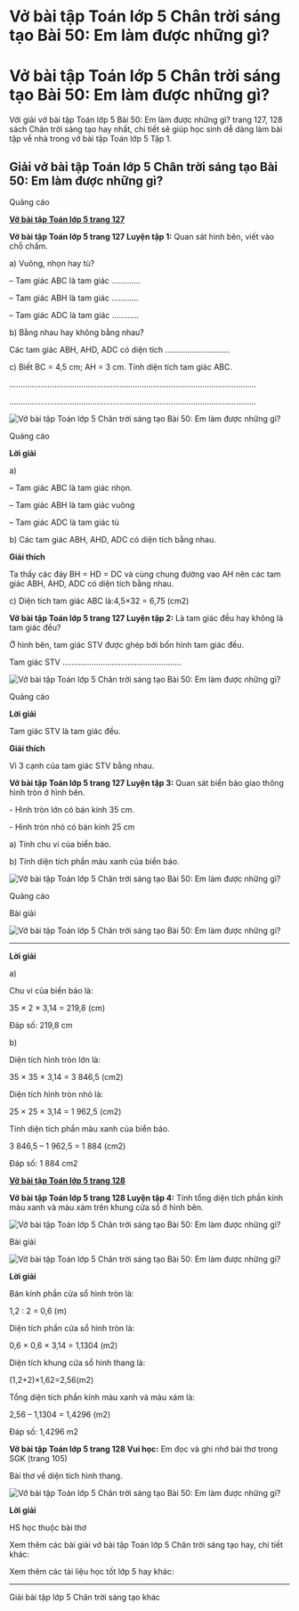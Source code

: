 # Vở bài tập Toán lớp 5 Chân trời sáng tạo Bài 50: Em làm được những gì?

# Vở bài tập Toán lớp 5 Chân trời sáng tạo Bài 50: Em làm được những gì?

Với giải vở bài tập Toán lớp 5 Bài 50: Em làm được những gì? trang 127, 128 sách Chân trời sáng tạo hay nhất, chi tiết sẽ giúp học sinh dễ dàng làm bài tập về nhà trong vở bài tập Toán lớp 5 Tập 1.

## Giải vở bài tập Toán lớp 5 Chân trời sáng tạo Bài 50: Em làm được những gì?

Quảng cáo

[**Vở bài tập Toán lớp 5 trang 127**](https://vietjack.com/vbt-toan-5-ct/vbt-toan-lop-5-trang-127.jsp)

**Vở bài tập Toán lớp 5 trang 127 Luyện tập 1:** Quan sát hình bên, viết vào chỗ chấm.

a) Vuông, nhọn hay tù? 

– Tam giác ABC là tam giác ............. 

– Tam giác ABH là tam giác ............

– Tam giác ADC là tam giác ............

b) Bằng nhau hay không bằng nhau?

Các tam giác ABH, AHD, ADC có diện tích .............................

c) Biết BC = 4,5 cm; AH = 3 cm. Tính diện tích tam giác ABC.

..............................................................................................................

..............................................................................................................

![Vở bài tập Toán lớp 5 Chân trời sáng tạo Bài 50: Em làm được những gì?](https://vietjack.com/vbt-toan-5-ct/images/bai-50-em-lam-duoc-nhung-gi.PNG)

Quảng cáo

**Lời giải**

a) 

– Tam giác ABC là tam giác nhọn.

– Tam giác ABH là tam giác vuông

– Tam giác ADC là tam giác tù

b) Các tam giác ABH, AHD, ADC có diện tích bằng nhau.

**Giải thích**

Ta thấy các đáy BH = HD = DC và cùng chung đường vao AH nên các tam giác ABH, AHD, ADC có diện tích bằng nhau.

c) Diện tích tam giác ABC là:4,5×32 = 6,75 (cm2)

**Vở bài tập Toán lớp 5 trang 127 Luyện tập 2:** Là tam giác đều hay không là tam giác đều?

Ở hình bên, tam giác STV được ghép bởi bốn hình tam giác đều. 

Tam giác STV .....................................................

![Vở bài tập Toán lớp 5 Chân trời sáng tạo Bài 50: Em làm được những gì?](https://vietjack.com/vbt-toan-5-ct/images/bai-50-em-lam-duoc-nhung-gi-1.PNG)

Quảng cáo

**Lời giải**

Tam giác STV là tam giác đều. 

**Giải thích**

Vì 3 cạnh của tam giác STV bằng nhau.

**Vở bài tập Toán lớp 5 trang 127 Luyện tập 3:** Quan sát biển báo giao thông hình tròn ở hình bên.

\- Hình tròn lớn có bán kính 35 cm.

\- Hình tròn nhỏ có bán kính 25 cm

a) Tính chu vi của biển báo.

b) Tính diện tích phần màu xanh của biển báo.

![Vở bài tập Toán lớp 5 Chân trời sáng tạo Bài 50: Em làm được những gì?](https://vietjack.com/vbt-toan-5-ct/images/bai-50-em-lam-duoc-nhung-gi-2.PNG)

Quảng cáo

Bài giải

![Vở bài tập Toán lớp 5 Chân trời sáng tạo Bài 50: Em làm được những gì?](https://vietjack.com/vbt-toan-5-ct/images/bai-50-em-lam-duoc-nhung-gi-0.PNG)

****

**Lời giải**

a) 

Chu vi của biển báo là:

35 × 2 × 3,14 = 219,8 (cm)

Đáp số: 219,8 cm

b) 

Diện tích hình tròn lớn là:

35 × 35 × 3,14 = 3 846,5 (cm2)

Diện tích hình tròn nhỏ là:

25 × 25 × 3,14 = 1 962,5 (cm2)

Tính diện tích phần màu xanh của biển báo.

3 846,5 – 1 962,5 = 1 884 (cm2)

Đáp số: 1 884 cm2

[**Vở bài tập Toán lớp 5 trang 128**](https://vietjack.com/vbt-toan-5-ct/vbt-toan-lop-5-trang-128.jsp)

**Vở bài tập Toán lớp 5 trang 128 Luyện tập 4:** Tính tổng diện tích phần kính màu xanh và màu xám trên khung cửa sổ ở hình bên.

![Vở bài tập Toán lớp 5 Chân trời sáng tạo Bài 50: Em làm được những gì?](https://vietjack.com/vbt-toan-5-ct/images/bai-50-em-lam-duoc-nhung-gi-3.PNG)

Bài giải

![Vở bài tập Toán lớp 5 Chân trời sáng tạo Bài 50: Em làm được những gì?](https://vietjack.com/vbt-toan-5-ct/images/bai-50-em-lam-duoc-nhung-gi-5.PNG)

**Lời giải**

Bán kính phần cửa sổ hình tròn là:

1,2 : 2 = 0,6 (m)

Diện tích phần cửa sổ hình tròn là:

0,6 × 0,6 × 3,14 = 1,1304 (m2)

Diện tích khung cửa sổ hình thang là:

(1,2+2)×1,62=2,56(m2)

Tổng diện tích phần kính màu xanh và màu xám là:

2,56 – 1,1304 = 1,4296 (m2)

Đáp số: 1,4296 m2

**Vở bài tập Toán lớp 5 trang 128 Vui học:** Em đọc và ghi nhớ bài thơ trong SGK (trang 105)

Bài thơ về diện tích hình thang.

![Vở bài tập Toán lớp 5 Chân trời sáng tạo Bài 50: Em làm được những gì?](https://vietjack.com/vbt-toan-5-ct/images/bai-50-em-lam-duoc-nhung-gi-4.PNG)

**Lời giải**

HS học thuộc bài thơ

Xem thêm các bài giải vở bài tập Toán lớp 5 Chân trời sáng tạo hay, chi tiết khác:

Xem thêm các tài liệu học tốt lớp 5 hay khác:

* * *

Giải bài tập lớp 5 Chân trời sáng tạo khác
